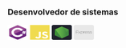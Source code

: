 ### Desenvolvedor de sistemas

<div style="display: inline">
<img alt="Joas-Csharp" height="30" width="40" src="https://raw.githubusercontent.com/devicons/devicon/master/icons/csharp/csharp-original.svg">
<img alt="Joas-Csharp" height="30" width="40" src="https://raw.githubusercontent.com/devicons/devicon/master/icons/javascript/javascript-plain.svg">
<img alt="[Icon]" height="30" width="40" src="https://github.com/gui-bus/TechIcons/blob/main/Dark/NodeJS.svg">
<img alt="[Icon]" height="30" width="40" src="https://github.com/gui-bus/TechIcons/blob/main/Light/ExpressJS.svg">
</div>

